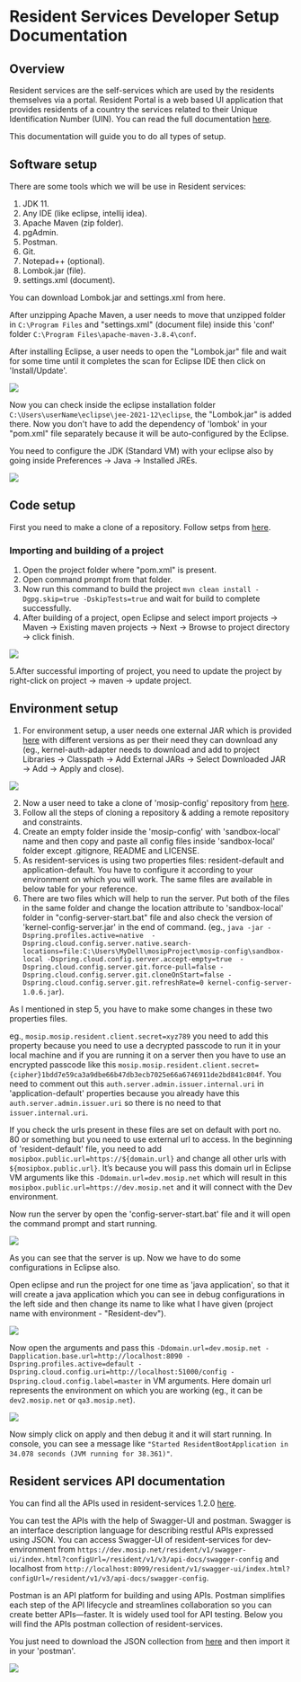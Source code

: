 # Resident Services Developer Setup Documentation

## Overview
Resident services are the self-services which are used by the residents themselves via a portal. Resident Portal is a web based UI application that provides residents of a country the services related to their Unique Identification Number (UIN). You can read the full documentation [here](https://docs.mosip.io/1.2.0/modules/resident-services).

This documentation will guide you to do all types of setup.

## Software setup
There are some tools which we will be use in Resident services:
1. JDK 11.
2. Any IDE (like eclipse, intellij idea).
3. Apache Maven (zip folder).
4. pgAdmin.
5. Postman.
6. Git.
7. Notepad++ (optional).
8. Lombok.jar (file).
9. settings.xml (document).

You can download Lombok.jar and settings.xml from here.

After unzipping Apache Maven, a user needs to move that unzipped folder in ```C:\Program Files``` and "settings.xml" (document file) inside this 'conf' folder ```C:\Program Files\apache-maven-3.8.4\conf```.

After installing Eclipse, a user needs to open the "Lombok.jar" file and wait for some time until it completes the scan for Eclipse IDE then click on 'Install/Update'.

![](_images/lombok-configuration.png)

Now you can check inside the eclipse installation folder ```C:\Users\userName\eclipse\jee-2021-12\eclipse```, the "Lombok.jar" is added there. Now you don't have to add the dependency of 'lombok' in your "pom.xml" file separately because it will be auto-configured by the Eclipse.

You need to configure the JDK (Standard VM) with your eclipse also by going inside Preferences → Java → Installed JREs.

![](_images/installed-jre.png)

## Code setup
First you need to make a clone of a repository. Follow setps from [here](https://docs.mosip.io/1.2.0/community/code-contributions).

### Importing and building of a project
1. Open the project folder where "pom.xml" is present.
2. Open command prompt from that folder.
3. Now run this command to build the project ```mvn clean install -Dgpg.skip=true -DskipTests=true``` and wait for build to complete successfully.
4. After building of a project, open Eclipse and select import projects → Maven → Existing maven projects → Next → Browse to project directory → click finish.

![](_images/import-project.png)

5.After successful importing of project, you need to update the project by right-click on project → maven → update project.

## Environment setup
1. For environment setup, a user needs one external JAR which is provided [here](https://oss.sonatype.org/#nexus-search;gav~~kernel-auth-adapter~1.2.0-SNAPSHOT~~) with different versions as per their need they can download any (eg., kernel-auth-adapter needs to download and add to project Libraries → Classpath → Add External JARs → Select Downloaded JAR → Add → Apply and close).

![](_images/add-external-library.png)

2. Now a user need to take a clone of 'mosip-config' repository from [here](https://github.com/mosip/mosip-config).
3. Follow all the steps of cloning a repository & adding a remote repository and constraints.
4. Create an empty folder inside the 'mosip-config' with 'sandbox-local' name and then copy and paste all config files inside 'sandbox-local' folder except .gitignore, README and LICENSE.
5. As resident-services is using two properties files: resident-default and application-default. You have to configure it according to your environment on which you will work. The same files are available in below table for your reference.
6. There are two files which will help to run the server. Put both of the files in the same folder and change the location attribute to 'sandbox-local' folder in "config-server-start.bat" file and also check the version of 'kernel-config-server.jar' in the end of command. (eg., ```java -jar -Dspring.profiles.active=native  -Dspring.cloud.config.server.native.search-locations=file:C:\Users\MyDell\mosipProject\mosip-config\sandbox-local -Dspring.cloud.config.server.accept-empty=true  -Dspring.cloud.config.server.git.force-pull=false -Dspring.cloud.config.server.git.cloneOnStart=false -Dspring.cloud.config.server.git.refreshRate=0 kernel-config-server-1.0.6.jar```).

As I mentioned in step 5, you have to make some changes in these two properties files.

eg., ```mosip.mosip.resident.client.secret=xyz789``` you need to add this property because you need to use a decrypted passcode to run it in your local machine and if you are running it on a server then you have to use an encrypted passcode like this ```mosip.mosip.resident.client.secret={cipher}1bdd7e59ca3a9dbe66b47db3ecb7025e66a6746911de2bd841c804f```. You need to comment out this ```auth.server.admin.issuer.internal.uri``` in 'application-default' properties because you already have this ```auth.server.admin.issuer.uri``` so there is no need to that ```issuer.internal.uri```.

If you check the urls present in these files are set on default with port no. 80 or something but you need to use external url to access. In the beginning of 'resident-default' file, you need to add ```mosipbox.public.url=https://${domain.url}``` and change all other urls with ```${mosipbox.public.url}```. It’s because you will pass this domain url in Eclipse VM arguments like this ```-Ddomain.url=dev.mosip.net``` which will result in this ```mosipbox.public.url=https://dev.mosip.net``` and it will connect with the Dev environment.

Now run the server by open the 'config-server-start.bat' file and it will open the command prompt and start running.

![](_images/run-server.png)

As you can see that the server is up. Now we have to do some configurations in Eclipse also.

Open eclipse and run the project for one time as 'java application', so that it will create a java application which you can see in debug configurations in the left side and then change its name to like what I have given (project name with environment - "Resident-dev").

![](_images/create-env-in-eclipse.png)

Now open the arguments and pass this ```-Ddomain.url=dev.mosip.net -Dapplication.base.url=http://localhost:8090 -Dspring.profiles.active=default -Dspring.cloud.config.uri=http://localhost:51000/config -Dspring.cloud.config.label=master``` in VM arguments. Here domain url represents the environment on which you are working (eg., it can be ```dev2.mosip.net``` or ```qa3.mosip.net```).

![](_images/vm-arguments.png)

Now simply click on apply and then debug it and it will start running. In console, you can see a message like ```"Started ResidentBootApplication in 34.078 seconds (JVM running for 38.361)"```.

## Resident services API documentation
You can find all the APIs used in resident-services 1.2.0 [here](https://mosip.github.io/documentation/1.2.0/resident-services.html).

You can test the APIs with the help of Swagger-UI and postman. Swagger is an interface description language for describing restful APIs expressed using JSON. You can access Swagger-UI of resident-services for dev-environment from ```https://dev.mosip.net/resident/v1/swagger-ui/index.html?configUrl=/resident/v1/v3/api-docs/swagger-config``` and localhost from ```http://localhost:8099/resident/v1/swagger-ui/index.html?configUrl=/resident/v1/v3/api-docs/swagger-config```.

Postman is an API platform for building and using APIs. Postman simplifies each step of the API lifecycle and streamlines collaboration so you can create better APIs—faster. It is widely used tool for API testing. Below you will find the APIs postman collection of resident-services.

You just need to download the JSON collection from [here]() and then import it in your 'postman'.

![](_images/import-apis-in-postman.png)

